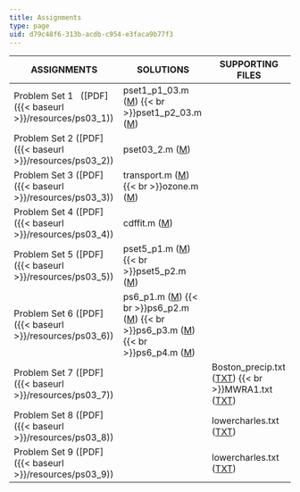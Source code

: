 ```yaml
---
title: Assignments
type: page
uid: d79c48f6-313b-acdb-c954-e3faca9b77f3
---
```


| ASSIGNMENTS | SOLUTIONS | SUPPORTING FILES |
| --- | --- | --- |
| Problem Set 1   ([PDF]({{< baseurl >}}/resources/ps03_1)) | pset1\_p1\_03.m ([M](/courses/civil-and-environmental-engineering/1-017-computing-and-data-analysis-for-environmental-applications-fall-2003/assignments/pset1_p1_03.m))  {{< br >}}pset1\_p2\_03.m ([M](/courses/civil-and-environmental-engineering/1-017-computing-and-data-analysis-for-environmental-applications-fall-2003/assignments/pset1_p2_03.m)) | &nbsp; |
| Problem Set 2 ([PDF]({{< baseurl >}}/resources/ps03_2)) | pset03\_2.m ([M](/courses/civil-and-environmental-engineering/1-017-computing-and-data-analysis-for-environmental-applications-fall-2003/assignments/pset03_2.m)) | &nbsp; |
| Problem Set 3 ([PDF]({{< baseurl >}}/resources/ps03_3)) | transport.m ([M](/courses/civil-and-environmental-engineering/1-017-computing-and-data-analysis-for-environmental-applications-fall-2003/assignments/transport.m))  {{< br >}}ozone.m ([M](/courses/civil-and-environmental-engineering/1-017-computing-and-data-analysis-for-environmental-applications-fall-2003/assignments/ozone.m)) | &nbsp; |
| Problem Set 4 ([PDF]({{< baseurl >}}/resources/ps03_4)) | cdffit.m ([M](/courses/civil-and-environmental-engineering/1-017-computing-and-data-analysis-for-environmental-applications-fall-2003/assignments/cdffit.m)) | &nbsp; |
| Problem Set 5 ([PDF]({{< baseurl >}}/resources/ps03_5)) | pset5\_p1.m ([M](/courses/civil-and-environmental-engineering/1-017-computing-and-data-analysis-for-environmental-applications-fall-2003/assignments/pset5_p1.m))  {{< br >}}pset5\_p2.m ([M](/courses/civil-and-environmental-engineering/1-017-computing-and-data-analysis-for-environmental-applications-fall-2003/assignments/pset5_p2.m)) | &nbsp; |
| Problem Set 6 ([PDF]({{< baseurl >}}/resources/ps03_6)) | ps6\_p1.m ([M](/courses/civil-and-environmental-engineering/1-017-computing-and-data-analysis-for-environmental-applications-fall-2003/assignments/ps6_p1.m))  {{< br >}}ps6\_p2.m ([M](/courses/civil-and-environmental-engineering/1-017-computing-and-data-analysis-for-environmental-applications-fall-2003/assignments/ps6_p2.m))  {{< br >}}ps6\_p3.m ([M](/courses/civil-and-environmental-engineering/1-017-computing-and-data-analysis-for-environmental-applications-fall-2003/assignments/ps6_p3.m))  {{< br >}}ps6\_p4.m ([M](/courses/civil-and-environmental-engineering/1-017-computing-and-data-analysis-for-environmental-applications-fall-2003/assignments/ps6_p4.m)) | &nbsp; |
| Problem Set 7 ([PDF]({{< baseurl >}}/resources/ps03_7)) | &nbsp; | Boston\_precip.txt ([TXT](/courses/civil-and-environmental-engineering/1-017-computing-and-data-analysis-for-environmental-applications-fall-2003/assignments/Boston_precip.txt))  {{< br >}}MWRA1.txt ([TXT](/courses/civil-and-environmental-engineering/1-017-computing-and-data-analysis-for-environmental-applications-fall-2003/assignments/MWRA1.txt)) |
| Problem Set 8 ([PDF]({{< baseurl >}}/resources/ps03_8)) | &nbsp; | lowercharles.txt ([TXT](/courses/civil-and-environmental-engineering/1-017-computing-and-data-analysis-for-environmental-applications-fall-2003/assignments/lowercharles.txt)) |
| Problem Set 9 ([PDF]({{< baseurl >}}/resources/ps03_9)) | &nbsp; | lowercharles.txt ([TXT](/courses/civil-and-environmental-engineering/1-017-computing-and-data-analysis-for-environmental-applications-fall-2003/assignments/lowercharles.txt))